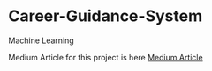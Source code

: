 # Career-Guidance-System
Machine Learning






Medium Article for this project is here [Medium Article](https://medium.com/@hotragn.vaishyas/career-guidance-system-for-predicting-the-job-role-using-machine-learning-bf4368b9f170?source=friends_link&sk=24e004d4bc438a0b4a3a9e034b1c0489)
